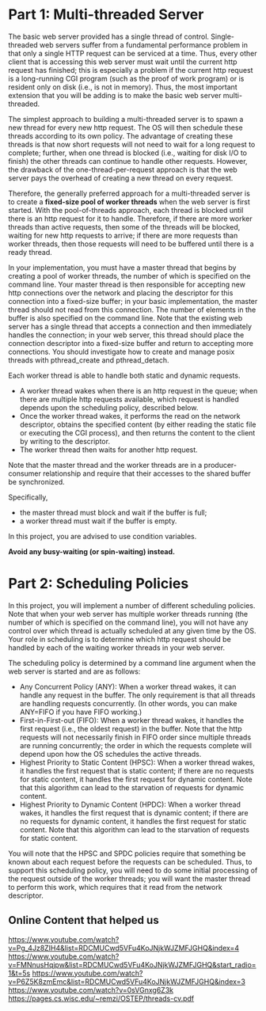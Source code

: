 # Part 1: Multi-threaded Server

The basic web server provided has a single thread of control. Single-threaded web servers suffer 
from a fundamental performance problem in that only a single HTTP request can be serviced at a 
time. Thus, every other client that is accessing this web server must wait until the current http request 
has finished; this is especially a problem if the current http request is a long-running CGI program 
(such as the proof of work program) or is resident only on disk (i.e., is not in memory). Thus, the 
most important extension that you will be adding is to make the basic web server multi-threaded. 

The simplest approach to building a multi-threaded server is to spawn a new thread for every new 
http request. The OS will then schedule these threads according to its own policy. The advantage of 
creating these threads is that now short requests will not need to wait for a long request to complete; 
further, when one thread is blocked (i.e., waiting for disk I/O to finish) the other threads can continue 
to handle other requests. However, the drawback of the one-thread-per-request approach is that the 
web server pays the overhead of creating a new thread on every request. 

Therefore, the generally preferred approach for a multi-threaded server is to create a **fixed-size pool 
of worker threads** when the web server is first started. With the pool-of-threads approach, each 
thread is blocked until there is an http request for it to handle. Therefore, if there are more worker 
threads than active requests, then some of the threads will be blocked, waiting for new http requests 
to arrive; if there are more requests than worker threads, then those requests will need to be buffered 
until there is a ready thread. 

In your implementation, you must have a master thread that begins by creating a pool of worker 
threads, the number of which is specified on the command line. Your master thread is then 
responsible for accepting new http connections over the network and placing the descriptor for this 
connection into a fixed-size buffer; in your basic implementation, the master thread should not read 
from this connection. The number of elements in the buffer is also specified on the command line. 
Note that the existing web server has a single thread that accepts a connection and then immediately 
handles the connection; in your web server, this thread should place the connection descriptor into a 
fixed-size buffer and return to accepting more connections. You should investigate how to create and 
manage posix threads with pthread_create and pthread_detach. 

Each worker thread is able to handle both static and dynamic requests. 

- A worker thread wakes when there is an http request in the queue; when there are multiple http 
requests available, which request is handled depends upon the scheduling policy, described 
below. 
- Once the worker thread wakes, it performs the read on the network descriptor, obtains the 
specified content (by either reading the static file or executing the CGI process), and then returns 
the content to the client by writing to the descriptor. 
- The worker thread then waits for another http request. 

Note that the master thread and the worker threads are in a producer-consumer relationship and 
require that their accesses to the shared buffer be synchronized. 

Specifically, 
- the master thread must block and wait if the buffer is full; 
- a worker thread must wait if the buffer is empty. 

In this project, you are advised to use condition variables.

**Avoid any busy-waiting (or spin-waiting) instead.**

# Part 2: Scheduling Policies

In this project, you will implement a number of different scheduling policies. Note that when your 
web server has multiple worker threads running (the number of which is specified on the command 
line), you will not have any control over which thread is actually scheduled at any given time by the 
OS. Your role in scheduling is to determine which http request should be handled by each of the 
waiting worker threads in your web server. 

The scheduling policy is determined by a command line argument when the web server is started and 
are as follows: 

- Any Concurrent Policy (ANY): When a worker thread wakes, it can handle any request in 
the buffer. The only requirement is that all threads are handling requests concurrently. (In 
other words, you can make ANY=FIFO if you have FIFO working.) 
- First-in-First-out (FIFO): When a worker thread wakes, it handles the first request 
(i.e., the oldest request) in the buffer. Note that the http requests will not necessarily finish in 
FIFO order since multiple threads are running concurrently; the order in which the requests 
complete will depend upon how the OS schedules the active threads. 
- Highest Priority to Static Content (HPSC): When a worker thread wakes, it handles 
the first request that is static content; if there are no requests for static content, it handles the 
first request for dynamic content. Note that this algorithm can lead to the starvation of 
requests for dynamic content. 
- Highest Priority to Dynamic Content (HPDC): When a worker thread wakes, it 
handles the first request that is dynamic content; if there are no requests for dynamic content, 
it handles the first request for static content. Note that this algorithm can lead to the starvation 
of requests for static content. 

You will note that the HPSC and SPDC policies require that something be known about each request 
before the requests can be scheduled. Thus, to support this scheduling policy, you will need to do 
some initial processing of the request outside of the worker threads; you will want the master thread 
to perform this work, which requires that it read from the network descriptor.

## Online Content that helped us
https://www.youtube.com/watch?v=Pg_4Jz8ZIH4&list=RDCMUCwd5VFu4KoJNjkWJZMFJGHQ&index=4
https://www.youtube.com/watch?v=FMNnusHqjpw&list=RDCMUCwd5VFu4KoJNjkWJZMFJGHQ&start_radio=1&t=5s
https://www.youtube.com/watch?v=P6Z5K8zmEmc&list=RDCMUCwd5VFu4KoJNjkWJZMFJGHQ&index=3
https://www.youtube.com/watch?v=0sVGnxg6Z3k
https://pages.cs.wisc.edu/~remzi/OSTEP/threads-cv.pdf
